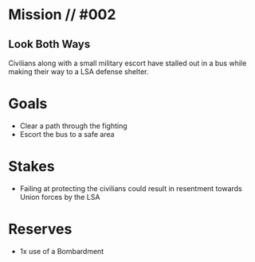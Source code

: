 # Mission // #002
## Look Both Ways

Civilians along with a small military escort have stalled out in a bus while making their way to a LSA defense shelter.

# Goals
- Clear a path through the fighting
- Escort the bus to a safe area

# Stakes
- Failing at protecting the civilians could result in resentment towards Union forces by the LSA

# Reserves
- 1x use of a Bombardment
